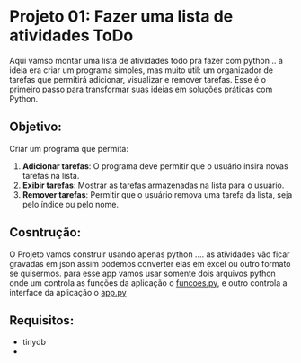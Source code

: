# Projeto 01: Fazer uma lista de atividades ToDo 
Aqui vamso montar uma lista de atividades todo pra fazer com python .. a ideia era criar um programa simples, mas muito útil: um organizador de tarefas que permitirá adicionar, visualizar e remover tarefas. Esse é o primeiro passo para transformar suas ideias em soluções práticas com Python.

## **Objetivo:**

Criar um programa que permita:

1. **Adicionar tarefas**: O programa deve permitir que o usuário insira novas tarefas na lista.
2. **Exibir tarefas**: Mostrar as tarefas armazenadas na lista para o usuário.
3. **Remover tarefas**: Permitir que o usuário remova uma tarefa da lista, seja pelo índice ou pelo nome.

## **Cosntrução:** 

O Projeto vamos construir usando apenas python .... as atividades vão ficar gravadas em json assim podemos converter elas em excel ou outro formato se quisermos. para esse app vamos usar somente dois arquivos python onde um controla as funções da aplicação o [funcoes.py](funcoes.py),  e outro controla a interface da aplicação o [app.py](app.py)


## Requisitos: 
* tinydb 
* 